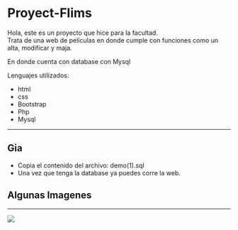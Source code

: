 # Proyect-Flims
<p>Hola, este es un proyecto que hice para la facultad.<br> Trata de una web de películas en donde cumple con funciones como un alta, modificar y maja.</p>
 
En donde cuenta con database con Mysql 

Lenguajes utilizados: 
<ul>
  <li>html</li>
  <li>css</li>
  <li>Bootstrap</li>
  <li>Php</li>
  <li>Mysql</li>
</ul>
<hr>
<h2>Gia</h2>
<ul>
  <li>Copia el contenido del archivo: demo(1).sql </li>
  <li>Una vez que tenga la database ya puedes corre la web. </li>
</ul>

<h2>Algunas Imagenes</h2>
<hr>
<img src="https://user-images.githubusercontent.com/57770054/137162755-9e2e7ee4-b3a9-4758-9bee-6f85564258f0.png">

